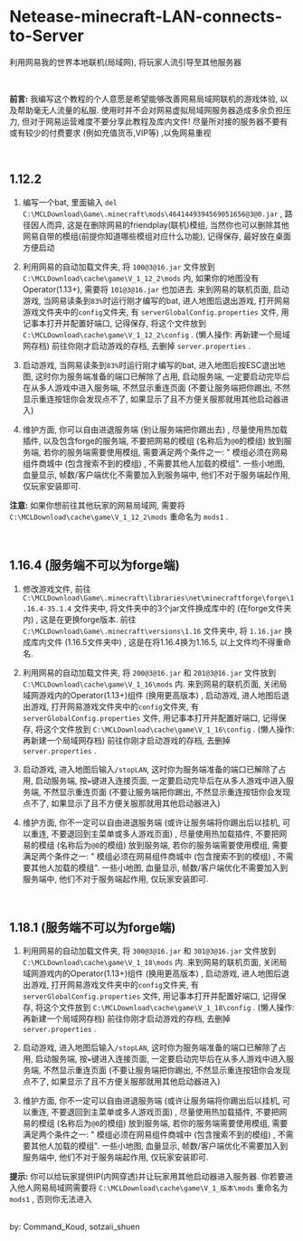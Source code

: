 # Netease-minecraft-LAN-connects-to-Server
利用网易我的世界本地联机(局域网), 将玩家人流引导至其他服务器

<br>

**前言:** 我编写这个教程的个人意愿是希望能够改善网易局域网联机的游戏体验, 以及帮助毫无人流量的私服. 使用时并不会对网易虚拟局域网服务器造成多余负担压力, 但对于网易运营难度不要分享此教程及库内文件! 尽量所对接的服务器不要有或有较少的付费要求 (例如充值货币,VIP等) ,以免网易重视

<br>

## 1.12.2

1. 编写一个bat, 里面输入 `del C:\MCLDownload\Game\.minecraft\mods\4641449394569051656@3@0.jar` , 路径因人而异, 这是在删除网易的friendplay(联机)模组, 当然你也可以删除其他网易自带的模组(前提你知道哪些模组对应什么功能), 记得保存, 最好放在桌面方便启动

2. 利用网易的自动加载文件夹, 将 `100@3@16.jar` 文件放到 `C:\MCLDownload\cache\game\V_1_12_2\mods` 内, 如果你的地图没有Operator(1.13+), 需要将 `101@3@16.jar` 也加进去. 来到网易的联机页面, 启动游戏, 当网易读条到`83%`时运行刚才编写的bat, 进人地图后退出游戏, 打开网易游戏文件夹中的`config`文件夹, 有 `serverGlobalConfig.properties` 文件, 用记事本打开并配置好端口, 记得保存, 将这个文件放到 `C:\MCLDownload\cache\game\V_1_12_2\config` . (懒人操作: 再新建一个局域网存档) 前往你刚才启动游戏的存档, 去删掉 `server.properties` .

3. 启动游戏, 当网易读条到`83%`时运行刚才编写的bat, 进入地图后按ESC退出地图, 这时你为服务端准备的端口已解除了占用, 启动服务端, 一定要启动完毕后在从多人游戏中进入服务端, 不然显示重连页面 (不要让服务端把你踢出, 不然显示重连按钮你会发现点不了, 如果显示了且不方便关服那就用其他启动器进入)

4. 维护方面, 你可以自由进退服务端 (别让服务端把你踢出去) , 尽量使用热加载插件, 以及包含forge的服务端, 不要把网易的模组 (名称后为`@0`的模组) 放到服务端, 若你的服务端需要使用模组, 需要满足两个条件之一: " 模组必须在网易组件商城中 (包含搜索不到的模组) , 不需要其他人加载的模组". 一些小地图, 血量显示, 帧数/客户端优化不需要加入到服务端中, 他们不对于服务端起作用, 仅玩家安装即可.

**注意:** 如果你想前往其他玩家的网易局域网, 需要将 `C:\MCLDownload\cache\game\V_1_12_2\mods` 重命名为 `mods1` .

<br>

## 1.16.4 (服务端不可以为forge端)

1. 修改游戏文件, 前往 `C:\MCLDownload\Game\.minecraft\libraries\net\minecraftforge\forge\1.16.4-35.1.4` 文件夹中, 将文件夹中的3个jar文件换成库中的 (在forge文件夹内) , 这是在更换forge版本. 前往 `C:\MCLDownload\Game\.minecraft\versions\1.16` 文件夹中, 将 `1.16.jar` 换成库内文件 (1.16.5文件夹中) , 这是在将1.16.4换为1.16.5, 以上文件均不得重命名.

2. 利用网易的自动加载文件夹, 将 `200@3@16.jar` 和 `201@3@16.jar` 文件放到 `C:\MCLDownload\cache\game\V_1_16\mods` 内. 来到网易的联机页面, 关闭局域网游戏内的Operator(1.13+)组件 (换用更高版本) , 启动游戏, 进人地图后退出游戏, 打开网易游戏文件夹中的`config`文件夹, 有 `serverGlobalConfig.properties` 文件, 用记事本打开并配置好端口, 记得保存, 将这个文件放到 `C:\MCLDownload\cache\game\V_1_16\config` . (懒人操作: 再新建一个局域网存档) 前往你刚才启动游戏的存档, 去删掉 `server.properties` .

3. 启动游戏, 进入地图后输入`/stopLAN`, 这时你为服务端准备的端口已解除了占用, 启动服务端, 按`=`键进入连接页面, 一定要启动完毕后在从多人游戏中进入服务端, 不然显示重连页面 (不要让服务端把你踢出, 不然显示重连按钮你会发现点不了, 如果显示了且不方便关服那就用其他启动器进入)

4. 维护方面, 你不一定可以自由进退服务端 (或许让服务端将你踢出后以挂机, 可以重连, 不要退回到主菜单或多人游戏页面) , 尽量使用热加载插件, 不要把网易的模组 (名称后为`@0`的模组) 放到服务端, 若你的服务端需要使用模组, 需要满足两个条件之一: " 模组必须在网易组件商城中 (包含搜索不到的模组) , 不需要其他人加载的模组". 一些小地图, 血量显示, 帧数/客户端优化不需要加入到服务端中, 他们不对于服务端起作用, 仅玩家安装即可.

<br>


## 1.18.1 (服务端不可以为forge端)

1. 利用网易的自动加载文件夹, 将 `300@3@16.jar` 和 `301@3@16.jar` 文件放到 `C:\MCLDownload\cache\game\V_1_18\mods` 内. 来到网易的联机页面, 关闭局域网游戏内的Operator(1.13+)组件 (换用更高版本) , 启动游戏, 进人地图后退出游戏, 打开网易游戏文件夹中的`config`文件夹, 有 `serverGlobalConfig.properties` 文件, 用记事本打开并配置好端口, 记得保存, 将这个文件放到 `C:\MCLDownload\cache\game\V_1_18\config` . (懒人操作: 再新建一个局域网存档) 前往你刚才启动游戏的存档, 去删掉 `server.properties` .

2. 启动游戏, 进入地图后输入`/stopLAN`, 这时你为服务端准备的端口已解除了占用, 启动服务端, 按`=`键进入连接页面, 一定要启动完毕后在从多人游戏中进入服务端, 不然显示重连页面 (不要让服务端把你踢出, 不然显示重连按钮你会发现点不了, 如果显示了且不方便关服那就用其他启动器进入)

3. 维护方面, 你不一定可以自由进退服务端 (或许让服务端将你踢出后以挂机, 可以重连, 不要退回到主菜单或多人游戏页面) , 尽量使用热加载插件, 不要把网易的模组 (名称后为`@0`的模组) 放到服务端, 若你的服务端需要使用模组, 需要满足两个条件之一: " 模组必须在网易组件商城中 (包含搜索不到的模组) , 不需要其他人加载的模组". 一些小地图, 血量显示, 帧数/客户端优化不需要加入到服务端中, 他们不对于服务端起作用, 仅玩家安装即可.


**提示:** 你可以给玩家提供IP(内网穿透)并让玩家用其他启动器进入服务器. 你若要进入他人网易局域网需要将 `C:\MCLDownload\cache\game\V_1_版本\mods` 重命名为 `mods1` , 否则你无法进入
<br>
<br>

by: Command_Koud, sotzaii_shuen
